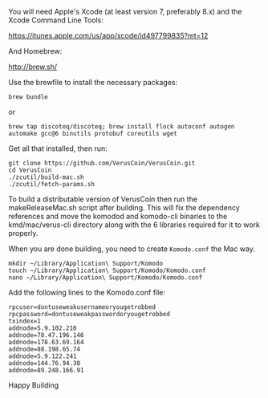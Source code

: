 You will need Apple's Xcode (at least version 7, preferably 8.x) and the Xcode Command Line Tools:

https://itunes.apple.com/us/app/xcode/id497799835?mt=12

And Homebrew:

http://brew.sh/

Use the brewfile to install the necessary packages:

```shell
brew bundle
```

or 

```shell
brew tap discoteq/discoteq; brew install flock autoconf autogen automake gcc@6 binutils protobuf coreutils wget
```

Get all that installed, then run:

```shell
git clone https://github.com/VerusCoin/VerusCoin.git
cd VerusCoin
./zcutil/build-mac.sh
./zcutil/fetch-params.sh
```

To build a distributable version of VerusCoin then run the makeReleaseMac.sh script after building. This will fix the dependency references and move the komodod and komodo-cli binaries to the kmd/mac/verus-cli directory along with the 6 libraries required for it to work properly.

When you are done building, you need to create `Komodo.conf` the Mac way. 

```shell
mkdir ~/Library/Application\ Support/Komodo
touch ~/Library/Application\ Support/Komodo/Komodo.conf
nano ~/Library/Application\ Support/Komodo/Komodo.conf
```

Add the following lines to the Komodo.conf file:

```shell
rpcuser=dontuseweakusernameoryougetrobbed
rpcpassword=dontuseweakpasswordoryougetrobbed
txindex=1
addnode=5.9.102.210
addnode=78.47.196.146
addnode=178.63.69.164
addnode=88.198.65.74
addnode=5.9.122.241
addnode=144.76.94.38
addnode=89.248.166.91
```

Happy Building
